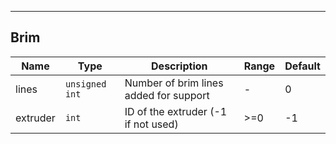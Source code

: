 ---
## Brim
| Name | Type | Description | Range | Default |
| ----- | -----| ------------| ------| --------|
|lines| <code>unsigned int</code> | Number of brim lines added for support | - | 0|
|extruder| `int` | ID of the extruder (-1 if not used) | >=0 | -1 |